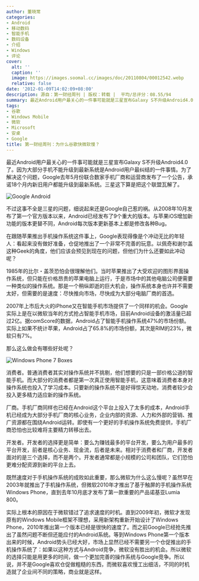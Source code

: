 ```yaml
---
author: 董晓常
categories:
- Android
- 移动数码
- 智能手机
- 数码设备
- 介绍
- Windows
- 评论
cover:
  alt: ''
  caption: ''
  image: https://images.soomal.cc/images/doc/20110804/00012542.webp
  relative: false
date: '2012-01-09T14:02:09+08:00'
description: 源自：第一财经周刊 | 版权：转载 |  平均/总评分：08.55/94
summary: 最近Android用户最关心的一件事可能就是三星宣布Galaxy S不升级Android4.0了。因为大部分手机不能升级到最新系统是Android用户最纠结的一件事情。为了解决这个问题，Google去年5月份联合数家手机厂商和运营商发布了一个公告，承诺18个月内新旧用户都能升级到最新系统。三星这下算是把这个联盟瓦解了……
tags:
- 谷歌
- Windows Mobile
- 微软
- Microsoft
- 安桌
- Google
title: 第一财经周刊：为什么谷歌快微软慢？
---
```


最近Android用户最关心的一件事可能就是三星宣布Galaxy S不升级Android4.0了。因为大部分手机不能升级到最新系统是Android用户最纠结的一件事情。为了解决这个问题，Google去年5月份联合数家手机厂商和运营商发布了一个公告，承诺18个月内新旧用户都能升级到最新系统。三星这下算是把这个联盟瓦解了。

![Google Android](https://images.soomal.cc/images/doc/20110804/00012542.webp)





不过这事不全是三星的问题，细说起来还是Google自己惹的祸。从2008年10月发布了第一个官方版本以来，Android已经发布了9个重大的版本。与苹果iOS增加新功能的版本更替不同，Android每次版本更新基本上都是修改各种Bug。

在跟随苹果推出手机操作系统这件事上，Google表现得像是个冲动无比的年轻人：看起来没有做好准备，仓促地推出了一个非常不完善的玩意。以佩奇和谢尔盖这种Geek的角度，他们应该会预见到现在的问题，但他们为什么还要如此冲动呢？

1985年的比尔・盖茨恐怕会很理解他们。当时苹果推出了大受欢迎的图形界面操作系统，但只能在价格昂贵的苹果电脑上运行，于是市场中的其他电脑公司便需要一种类似的操作系统。那是一个稍纵即逝的巨大机会，操作系统本身也许并不需要太好，但需要的是速度：尽快推向市场，尽快成为大部分电脑厂商的首选。

2007年上市后大火的iPhone又在智能手机市场提供了一个同样的机会。Google实际上是在以微软当年的方式抢占智能手机市场，目前Android设备的激活量已超过2亿。据comScore的数据，Android占了智能手机操作系统47%的市场份额。实际上如果不统计苹果，Android占了65.8%的市场份额，其次是RIM的23%，微软只有7%。

那么这么做会有哪些好处呢？

![Windows Phone 7 Boxes](https://images.soomal.cc/images/doc/20120109/00016063.webp)





消费者。普通消费者其实对操作系统并不挑剔，他们想要的只是一部价格公道的智能手机。而大部分的消费者都是第一次真正使用智能手机，这意味着消费者本身对操作系统也投入了学习成本。只要新的操作系统不是好得惊天动地，消费者较少会投入更多精力适应新的操作系统。

厂商。手机厂商同样也已经在Android这个平台上投入了太多的成本，Android手机已经成为大部分手机厂商的核心业务，企业内部的资源、人力和外部的营销、推广资源都在围绕Android运转。即使有一个更好的手机操作系统免费提供，手机厂商恐怕也比较难将主要精力转移出去。

开发者。开发者的选择更是简单：要么为赚钱最多的平台开发，要么为用户最多的平台开发，前者是核心业务、现金流，后者是未来。相对于消费者和厂商，开发者面对的是三个选择，而不是两个。开发者通常都是小规模的公司和团队，它们恐怕更难分配资源到新的平台上去。

既然速度对于手机操作系统的成败如此重要，那么微软为什么这么慢呢？虽然早在2003年就推出了手机操作系统，但微软2010年才推出了基于触屏的手机操作系统Windows Phone，直到去年10月底才发布了第一款重要的产品诺基亚Lumia 800。

实际上根本的原因在于微软错过了追求速度的时机。直到2009年初，微软才发现原有的Windows Mobile框架不理想，采用新架构重新开始设计了Windows Phone，2010年推出第一个版本已经是很快的速度了。而之前Google已经抢先推出了虽然问题不断但还能应付的Android系统。等到Windows Phone第一个版本出来的时候，Android势头已经大好，市场上显然已经不需要另一个仓促推出的手机操作系统了：如果以这种方式与Android竞争，微软没有胜出的机会。所以微软的选择只能是用更多的时间，做一个更加完善的操作系统与Google竞争。所以说，并不是Google喜欢仓促做粗糙的东西，而微软喜欢慢工出细活，不同的时机造就了企业间不同的策略，商业就是这样。